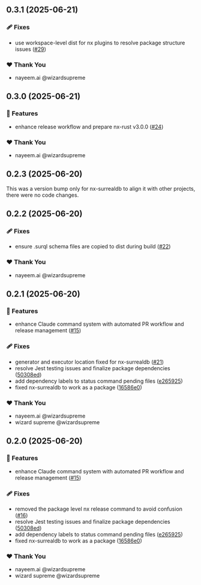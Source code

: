 ## 0.3.1 (2025-06-21)

### 🩹 Fixes

- use workspace-level dist for nx plugins to resolve package structure issues
  ([#29](https://github.com/deepbrainspace/goodiebag/pull/29))

### ❤️ Thank You

- nayeem.ai @wizardsupreme

## 0.3.0 (2025-06-21)

### 🚀 Features

- enhance release workflow and prepare nx-rust v3.0.0
  ([#24](https://github.com/deepbrainspace/goodiebag/pull/24))

### ❤️ Thank You

- nayeem.ai @wizardsupreme

## 0.2.3 (2025-06-20)

This was a version bump only for nx-surrealdb to align it with other projects,
there were no code changes.

## 0.2.2 (2025-06-20)

### 🩹 Fixes

- ensure .surql schema files are copied to dist during build
  ([#22](https://github.com/deepbrainspace/goodiebag/pull/22))

### ❤️ Thank You

- nayeem.ai @wizardsupreme

## 0.2.1 (2025-06-20)

### 🚀 Features

- enhance Claude command system with automated PR workflow and release
  management ([#15](https://github.com/deepbrainspace/goodiebag/pull/15))

### 🩹 Fixes

- generator and executor location fixed for nx-surrealdb
  ([#21](https://github.com/deepbrainspace/goodiebag/pull/21))
- resolve Jest testing issues and finalize package dependencies
  ([50308ed](https://github.com/deepbrainspace/goodiebag/commit/50308ed))
- add dependency labels to status command pending files
  ([e265925](https://github.com/deepbrainspace/goodiebag/commit/e265925))
- fixed nx-surrealdb to work as a package
  ([16586e0](https://github.com/deepbrainspace/goodiebag/commit/16586e0))

### ❤️ Thank You

- nayeem.ai @wizardsupreme
- wizard supreme @wizardsupreme

## 0.2.0 (2025-06-20)

### 🚀 Features

- enhance Claude command system with automated PR workflow and release
  management ([#15](https://github.com/deepbrainspace/goodiebag/pull/15))

### 🩹 Fixes

- removed the package level nx release command to avoid confusion
  ([#16](https://github.com/deepbrainspace/goodiebag/pull/16))
- resolve Jest testing issues and finalize package dependencies
  ([50308ed](https://github.com/deepbrainspace/goodiebag/commit/50308ed))
- add dependency labels to status command pending files
  ([e265925](https://github.com/deepbrainspace/goodiebag/commit/e265925))
- fixed nx-surrealdb to work as a package
  ([16586e0](https://github.com/deepbrainspace/goodiebag/commit/16586e0))

### ❤️ Thank You

- nayeem.ai @wizardsupreme
- wizard supreme @wizardsupreme
